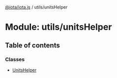 [@iota/iota.js](../README.md) / utils/unitsHelper

# Module: utils/unitsHelper

## Table of contents

### Classes

- [UnitsHelper](../classes/utils_unitshelper.unitshelper.md)
